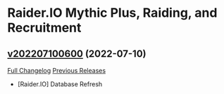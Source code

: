 # Raider.IO Mythic Plus, Raiding, and Recruitment

## [v202207100600](https://github.com/RaiderIO/raiderio-addon/tree/v202207100600) (2022-07-10)
[Full Changelog](https://github.com/RaiderIO/raiderio-addon/compare/v202207090600...v202207100600) [Previous Releases](https://github.com/RaiderIO/raiderio-addon/releases)

- [Raider.IO] Database Refresh  
